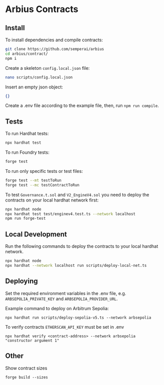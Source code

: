 # Arbius Contracts

## Install

To install dependencies and compile contracts:

```bash
git clone https://github.com/semperai/arbius
cd arbius/contract/
npm i
```

Create a skeleton `config.local.json` file:

```bash
nano scripts/config.local.json
```

Insert an empty json object:
```json
{}
```

Create a .env file according to the example file, then, run `npm run compile`. 

## Tests

To run Hardhat tests:

```bash
npx hardhat test
```

To run Foundry tests:

```bash
forge test
```

To run only specific tests or test files:

```bash
forge test --mt testToRun
forge test --mc testContractToRun
```

To test `Governance.t.sol` and `V2_EngineV4.sol` you need to deploy the contracts on your local hardhat network first:

```bash
npx hardhat node
npx hardhat test test/enginev4.test.ts --network localhost
npm run forge-test
```

## Local Development

Run the following commands to deploy the contracts to your local hardhat network.

```bash
npx hardhat node
npx hardhat --network localhost run scripts/deploy-local-net.ts
```

## Deploying

Set the required environment variables in the .env file, e.g. `ARBSEPOLIA_PRIVATE_KEY` and `ARBSEPOLIA_PROVIDER_URL`.

Example command to deploy on Arbitrum Sepolia:

```
npx hardhat run scripts/deploy-sepolia-v5.ts --network arbsepolia
```

To verify contracts `ETHERSCAN_API_KEY` must be set in .env

```
npx hardhat verify <contract-address> --network arbsepolia "constructor argument 1"
```

## Other

Show contract sizes

```
forge build --sizes
```